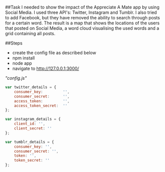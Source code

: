 ##Task
I needed to show the impact of the Appreciate A Mate app by using Social Media. I used three API's: Twitter, Instagram and Tumblr. I also tried to add Facebook, but they have removed the ability to search through posts for a certain word. The result is a map that shows the locations of the users that posted on Social Media, a word cloud visualising the used words and a grid containing all posts.

##Steps
- create the config file as described below
- npm install
- node app
- navigate to http://127.0.0.1:3000/

*"config.js"*
```javascript
var twitter_details = {
    consumer_key:         '',
    consumer_secret:      '',
    access_token:         '',
    access_token_secret:  ''
};

var instagram_details = { 
    client_id: '',
    client_secret: '' 
};

var tumblr_details = {
    consumer_key: '',
    consumer_secret: '',
    token: '',
    token_secret: ''
};
```




